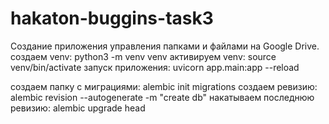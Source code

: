 # hakaton-buggins-task3
Создание приложения управления папками и файлами на Google Drive.
создаем venv: python3 -m venv venv
активируем venv: source venv/bin/activate
запуск приложения: uvicorn app.main:app --reload

создаем папку с миграциями: alembic init migrations
создаем ревизию: alembic revision --autogenerate -m "create db"
накатываем последнюю ревизию: alembic upgrade head